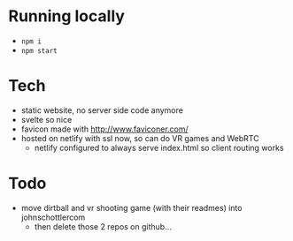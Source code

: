 # Running locally

- `npm i`
- `npm start`

# Tech

- static website, no server side code anymore
- svelte so nice
- favicon made with http://www.faviconer.com/
- hosted on netlify with ssl now, so can do VR games and WebRTC
  - netlify configured to always serve index.html so client routing works

# Todo

- move dirtball and vr shooting game (with their readmes) into johnschottlercom
  - then delete those 2 repos on github...